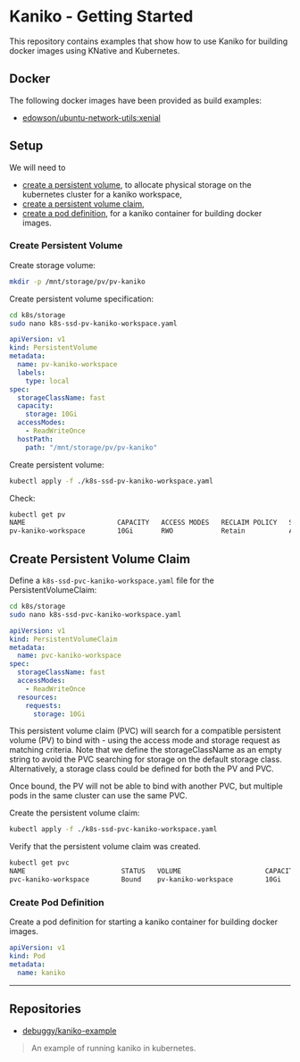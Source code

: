 # Kaniko - Getting Started

This repository contains examples that show how to use Kaniko for building docker images using KNative and Kubernetes.

## Docker

The following docker images have been provided as build examples:
- [edowson/ubuntu-network-utils:xenial](./docker/ubuntu/network-utils)

## Setup

We will need to
- [create a persistent volume](#create-persistent-volume), to allocate physical storage on the kubernetes cluster for a kaniko workspace,
- [create a persistent volume claim](#create-persistent-volume-claim),
- [create a pod definition](#create-pod-definition), for a kaniko container for building docker images.

### Create Persistent Volume


Create storage volume:
```bash
mkdir -p /mnt/storage/pv/pv-kaniko
```

Create persistent volume specification:
```bash
cd k8s/storage
sudo nano k8s-ssd-pv-kaniko-workspace.yaml
```
```yaml
apiVersion: v1
kind: PersistentVolume
metadata:
  name: pv-kaniko-workspace
  labels:
    type: local
spec:
  storageClassName: fast
  capacity:
    storage: 10Gi
  accessModes:
    - ReadWriteOnce
  hostPath:
    path: "/mnt/storage/pv/pv-kaniko"
```


Create persistent volume:
```bash
kubectl apply -f ./k8s-ssd-pv-kaniko-workspace.yaml
```

Check:
```bash
kubectl get pv
NAME                       CAPACITY   ACCESS MODES   RECLAIM POLICY   STATUS      CLAIM    STORAGECLASS   REASON   AGE
pv-kaniko-workspace        10Gi       RWO            Retain           Available            fast                    3s

```

## Create Persistent Volume Claim

Define a `k8s-ssd-pvc-kaniko-workspace.yaml` file for the PersistentVolumeClaim:

```bash
cd k8s/storage
sudo nano k8s-ssd-pvc-kaniko-workspace.yaml
```

```yaml
apiVersion: v1
kind: PersistentVolumeClaim
metadata:
  name: pvc-kaniko-workspace
spec:
  storageClassName: fast
  accessModes:
    - ReadWriteOnce
  resources:
    requests:
      storage: 10Gi
```

This persistent volume claim (PVC) will search for a compatible persistent volume (PV) to bind with - using the access mode and storage request as matching criteria. Note that we define the storageClassName as an empty string to avoid the PVC searching for storage on the default storage class. Alternatively, a storage class could be defined for both the PV and PVC.

Once bound, the PV will not be able to bind with another PVC, but multiple pods in the same cluster can use the same PVC.


Create the persistent volume claim:
```bash
kubectl apply -f ./k8s-ssd-pvc-kaniko-workspace.yaml
```

Verify that the persistent volume claim was created.

```bash
kubectl get pvc
NAME                        STATUS   VOLUME                     CAPACITY   ACCESS MODES   STORAGECLASS   AGE
pvc-kaniko-workspace        Bound    pv-kaniko-workspace        10Gi       RWO            fast           3s
```

### Create Pod Definition

Create a pod definition for starting a kaniko container for building docker images.

```yaml
apiVersion: v1
kind: Pod
metadata:
  name: kaniko

```


---

## Repositories

- [debuggy/kaniko-example](https://github.com/debuggy/kaniko-example)
> An example of running kaniko in kubernetes.
